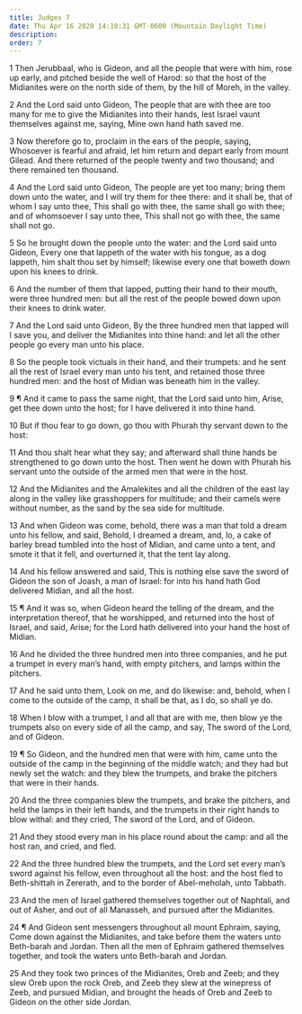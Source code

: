 ```yaml
---
title: Judges 7
date: Thu Apr 16 2020 14:10:31 GMT-0600 (Mountain Daylight Time)
description: 
order: 7
---
```


<p>
  1 Then Jerubbaal, who is Gideon, and all the people that were with him, rose
  up early, and pitched beside the well of Harod: so that the host of the
  Midianites were on the north side of them, by the hill of Moreh, in the
  valley.
</p>
<p>
  2 And the Lord said unto Gideon, The people that are with thee are too many
  for me to give the Midianites into their hands, lest Israel vaunt themselves
  against me, saying, Mine own hand hath saved me.
</p>
<p>
  3 Now therefore go to, proclaim in the ears of the people, saying, Whosoever
  is fearful and afraid, let him return and depart early from mount Gilead. And
  there returned of the people twenty and two thousand; and there remained ten
  thousand.
</p>
<p>
  4 And the Lord said unto Gideon, The people are yet too many; bring them down
  unto the water, and I will try them for thee there: and it shall be, that of
  whom I say unto thee, This shall go with thee, the same shall go with thee;
  and of whomsoever I say unto thee, This shall not go with thee, the same shall
  not go.
</p>
<p>
  5 So he brought down the people unto the water: and the Lord said unto Gideon,
  Every one that lappeth of the water with his tongue, as a dog lappeth, him
  shalt thou set by himself; likewise every one that boweth down upon his knees
  to drink.
</p>
<p>
  6 And the number of them that lapped, putting their hand to their mouth, were
  three hundred men: but all the rest of the people bowed down upon their knees
  to drink water.
</p>
<p>
  7 And the Lord said unto Gideon, By the three hundred men that lapped will I
  save you, and deliver the Midianites into thine hand: and let all the other
  people go every man unto his place.
</p>
<p>
  8 So the people took victuals in their hand, and their trumpets: and he sent
  all the rest of Israel every man unto his tent, and retained those three
  hundred men: and the host of Midian was beneath him in the valley.
</p>
<p>
  9 &#xB6; And it came to pass the same night, that the Lord said unto him,
  Arise, get thee down unto the host; for I have delivered it into thine hand.
</p>
<p>
  10 But if thou fear to go down, go thou with Phurah thy servant down to the
  host:
</p>
<p>
  11 And thou shalt hear what they say; and afterward shall thine hands be
  strengthened to go down unto the host. Then went he down with Phurah his
  servant unto the outside of the armed men that were in the host.
</p>
<p>
  12 And the Midianites and the Amalekites and all the children of the east lay
  along in the valley like grasshoppers for multitude; and their camels were
  without number, as the sand by the sea side for multitude.
</p>
<p>
  13 And when Gideon was come, behold, there was a man that told a dream unto
  his fellow, and said, Behold, I dreamed a dream, and, lo, a cake of barley
  bread tumbled into the host of Midian, and came unto a tent, and smote it that
  it fell, and overturned it, that the tent lay along.
</p>
<p>
  14 And his fellow answered and said, This is nothing else save the sword of
  Gideon the son of Joash, a man of Israel: for into his hand hath God delivered
  Midian, and all the host.
</p>
<p>
  15 &#xB6; And it was so, when Gideon heard the telling of the dream, and the
  interpretation thereof, that he worshipped, and returned into the host of
  Israel, and said, Arise; for the Lord hath delivered into your hand the host
  of Midian.
</p>
<p>
  16 And he divided the three hundred men into three companies, and he put a
  trumpet in every man&#x2019;s hand, with empty pitchers, and lamps within the
  pitchers.
</p>
<p>
  17 And he said unto them, Look on me, and do likewise: and, behold, when I
  come to the outside of the camp, it shall be that, as I do, so shall ye do.
</p>
<p>
  18 When I blow with a trumpet, I and all that are with me, then blow ye the
  trumpets also on every side of all the camp, and say, The sword of the Lord,
  and of Gideon.
</p>
<p>
  19 &#xB6; So Gideon, and the hundred men that were with him, came unto the
  outside of the camp in the beginning of the middle watch; and they had but
  newly set the watch: and they blew the trumpets, and brake the pitchers that
  were in their hands.
</p>
<p>
  20 And the three companies blew the trumpets, and brake the pitchers, and held
  the lamps in their left hands, and the trumpets in their right hands to blow
  withal: and they cried, The sword of the Lord, and of Gideon.
</p>
<p>
  21 And they stood every man in his place round about the camp: and all the
  host ran, and cried, and fled.
</p>
<p>
  22 And the three hundred blew the trumpets, and the Lord set every
  man&#x2019;s sword against his fellow, even throughout all the host: and the
  host fled to Beth-shittah in Zererath, and to the border of Abel-meholah, unto
  Tabbath.
</p>
<p>
  23 And the men of Israel gathered themselves together out of Naphtali, and out
  of Asher, and out of all Manasseh, and pursued after the Midianites.
</p>
<p>
  24 &#xB6; And Gideon sent messengers throughout all mount Ephraim, saying,
  Come down against the Midianites, and take before them the waters unto
  Beth-barah and Jordan. Then all the men of Ephraim gathered themselves
  together, and took the waters unto Beth-barah and Jordan.
</p>
<p>
  25 And they took two princes of the Midianites, Oreb and Zeeb; and they slew
  Oreb upon the rock Oreb, and Zeeb they slew at the winepress of Zeeb, and
  pursued Midian, and brought the heads of Oreb and Zeeb to Gideon on the other
  side Jordan.
</p>
